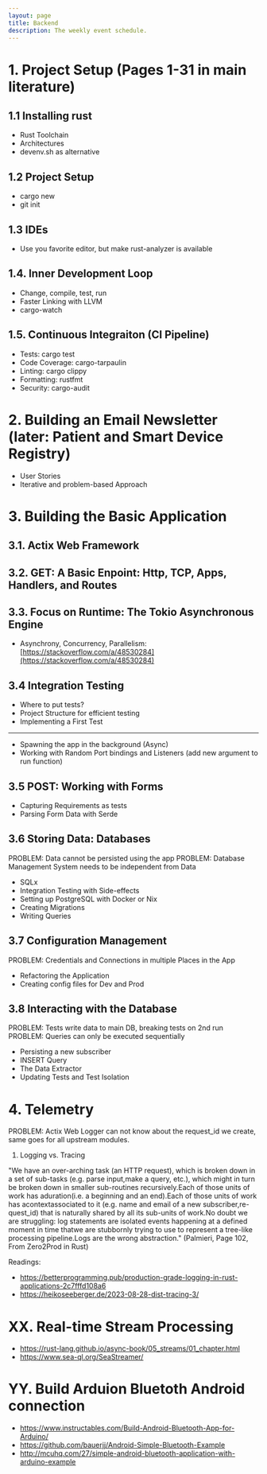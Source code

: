 ```yaml
---
layout: page
title: Backend
description: The weekly event schedule.
---
```


# 1. Project Setup (Pages 1-31 in main literature)

##  1.1 Installing rust

- Rust Toolchain
- Architectures
- devenv.sh as alternative


## 1.2 Project Setup

- cargo new
- git init

## 1.3 IDEs

- Use you favorite editor, but make rust-analyzer is available

## 1.4. Inner Development Loop

- Change, compile, test, run
- Faster Linking with LLVM
- cargo-watch

## 1.5. Continuous Integraiton (CI Pipeline)

- Tests: cargo test
- Code Coverage: cargo-tarpaulin
- Linting: cargo clippy
- Formatting: rustfmt
- Security: cargo-audit

# 2. Building an Email Newsletter (later: Patient and Smart Device Registry)

- User Stories
- Iterative and problem-based Approach

# 3. Building the Basic Application

## 3.1. Actix Web Framework

## 3.2. GET: A Basic Enpoint: Http, TCP, Apps, Handlers, and Routes

## 3.3. Focus on Runtime: The Tokio Asynchronous Engine

- Asynchrony, Concurrency, Parallelism: [https://stackoverflow.com/a/48530284](https://stackoverflow.com/a/48530284)

## 3.4 Integration Testing

- Where to put tests?
- Project Structure for efficient testing
- Implementing a First Test

---

- Spawning the app in the background (Async)
- Working with Random Port bindings and Listeners (add new argument to run function)


## 3.5 POST: Working with Forms

- Capturing Requirements as tests
- Parsing Form Data with Serde

## 3.6 Storing Data: Databases

PROBLEM: Data cannot be persisted using the app
PROBLEM: Database Management System needs to be independent from Data

- SQLx
- Integration Testing with Side-effects
- Setting up PostgreSQL with Docker or Nix
- Creating Migrations
- Writing Queries


## 3.7 Configuration Management

PROBLEM: Credentials and Connections in multiple Places in the App

- Refactoring the Application
- Creating config files for Dev and Prod

## 3.8 Interacting with the Database

PROBLEM: Tests write data to main DB, breaking tests on 2nd run
PROBLEM: Queries can only be executed sequentially

- Persisting a new subscriber
- INSERT Query
- The Data Extractor
- Updating Tests and Test Isolation


# 4. Telemetry

PROBLEM: Actix Web Logger can not know about the request_id we create, same goes for all upstream modules.

1. Logging vs. Tracing

"We have an over-arching task (an HTTP request), which is broken down in a set of sub-tasks (e.g. parse input,make a query, etc.), which might in turn be broken down in smaller sub-routines recursively.Each of those units of work has aduration(i.e. a beginning and an end).Each of those units of work has acontextassociated to it (e.g. name and email of a new subscriber,re-quest_id) that is naturally shared by all its sub-units of work.No doubt we are struggling: log statements are isolated events happening at a defined moment in time thatwe are stubbornly trying to use to represent a tree-like processing pipeline.Logs are the wrong abstraction." (Palmieri, Page 102, From Zero2Prod in Rust)


Readings:
- https://betterprogramming.pub/production-grade-logging-in-rust-applications-2c7fffd108a6
- https://heikoseeberger.de/2023-08-28-dist-tracing-3/





# XX. Real-time Stream Processing

- https://rust-lang.github.io/async-book/05_streams/01_chapter.html
- https://www.sea-ql.org/SeaStreamer/


# YY. Build Arduion Bluetoth Android connection

- https://www.instructables.com/Build-Android-Bluetooth-App-for-Arduino/
- https://github.com/bauerjj/Android-Simple-Bluetooth-Example
- http://mcuhq.com/27/simple-android-bluetooth-application-with-arduino-example

